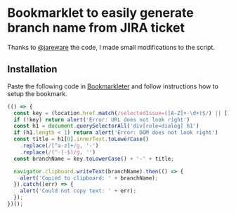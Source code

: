 # Bookmarklet to easily generate branch name from JIRA ticket

Thanks to [@jareware](https://github.com/jareware) the code, I made small modifications to the script.


## Installation


Paste the following code in [Bookmarkleter](https://chriszarate.github.io/bookmarkleter/) and follow instructions how to setup the bookmark.

```javascript
(() => {
  const key = (location.href.match(/selectedIssue=([A-Z]+-\d+)$/) || [])[1]
  if (!key) return alert('Error: URL does not look right')
  const h1 = document.querySelectorAll('div[role=dialog] h1')
  if (h1.length < 1) return alert('Error: DOM does not look right')
  const title = h1[0].innerText.toLowerCase()
    .replace(/[^a-z]+/g, '-')
    .replace(/(^-|-$)/g, '')
  const branchName = key.toLowerCase() + '-' + title;

  navigator.clipboard.writeText(branchName).then(() => {
    alert('Copied to clipboard: ' + branchName);
  }).catch((err) => {
    alert('Could not copy text: ' + err);
  });
})();
```
